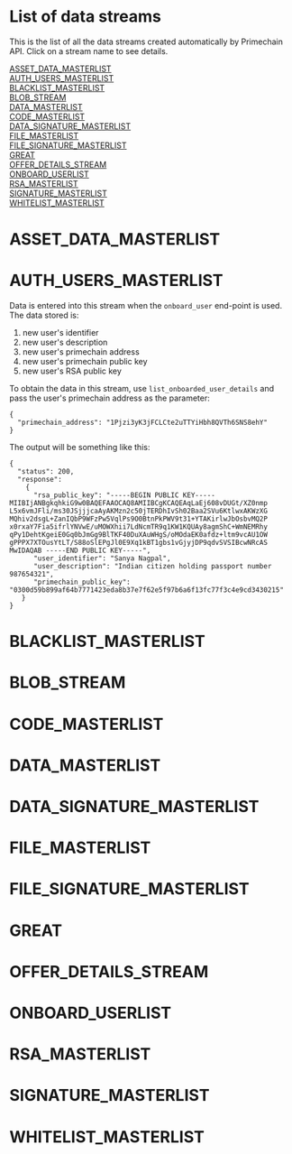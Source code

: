 # List of data streams

This is the list of all the data streams created automatically by Primechain API. Click on a stream name to see details.

[ASSET_DATA_MASTERLIST](#asset_data_masterlist)     
[AUTH_USERS_MASTERLIST](#auth_users_masterlist)   
[BLACKLIST_MASTERLIST](#blacklist_masterlist)    
[BLOB_STREAM](#blob_stream)    
[DATA_MASTERLIST](#data_masterlist)     
[CODE_MASTERLIST](#code-masterlist)   
[DATA_SIGNATURE_MASTERLIST](#data_signature_masterlist)    
[FILE_MASTERLIST](#file_masterlist)     
[FILE_SIGNATURE_MASTERLIST](#file_signature_masterlist)    
[GREAT](#great)   
[OFFER_DETAILS_STREAM](#offer_details_stream)   
[ONBOARD_USERLIST](#onboard_userlist)      
[RSA_MASTERLIST](#rsa_masterlist)   
[SIGNATURE_MASTERLIST](#signature_masterlist)      
[WHITELIST_MASTERLIST](#whitelist_masterlist)


# ASSET_DATA_MASTERLIST

# AUTH_USERS_MASTERLIST
Data is entered into this stream when the `onboard_user` end-point is used. The data stored is:
1. new user's identifier
2. new user's description
3. new user's primechain address
4. new user's primechain public key
5. new user's RSA public key

To obtain the data in this stream, use `list_onboarded_user_details` and pass the user's primechain address as the parameter:
```
{
  "primechain_address": "1Pjzi3yK3jFCLCte2uTTYiHbh8QVTh6SNS8ehY"
}
```
The output will be something like this:
```
{
  "status": 200,
  "response": 
    {
      "rsa_public_key": "-----BEGIN PUBLIC KEY----- MIIBIjANBgkqhkiG9w0BAQEFAAOCAQ8AMIIBCgKCAQEAqLaEj608vDUGt/XZ0nmp L5x6vmJFli/ms30JSjjjcaAyAKMzn2c50jTERDhIvSh02Baa2SVu6KtlwxAKWzXG MQhiv2dsgL+ZanIQbP9WFzPw5VqlPs9O0BtnPkPWV9t31+YTAKirlwJbOsbvMQ2P x0rxaY7Fia5ifrlYNVwE/uMOWXhii7LdNcmTR9q1KW1KQUAy8agmShC+WmNEMRhy qPy1DehtKgeiE0Gq0bJmGg9BlTKF40DuXAuWHgS/oMOdaEK0afdz+ltm9vcAU1OW gPPPX7XTOusYtLT/S88oSlEPgJl0E9Xq1kBT1gbs1vGjyjDP9qdvSVSIBcwNRcAS MwIDAQAB -----END PUBLIC KEY-----",
      "user_identifier": "Sanya Nagpal",
      "user_description": "Indian citizen holding passport number 987654321",
      "primechain_public_key": "0300d59b899af64b7771423eda8b37e7f62e5f97b6a6f13fc77f3c4e9cd3430215"
   }
}
```

# BLACKLIST_MASTERLIST

# BLOB_STREAM   

# CODE_MASTERLIST   

# DATA_MASTERLIST   

# DATA_SIGNATURE_MASTERLIST   

# FILE_MASTERLIST   

# FILE_SIGNATURE_MASTERLIST   

# GREAT   

# OFFER_DETAILS_STREAM   

# ONBOARD_USERLIST

# RSA_MASTERLIST


# SIGNATURE_MASTERLIST      


# WHITELIST_MASTERLIST   

